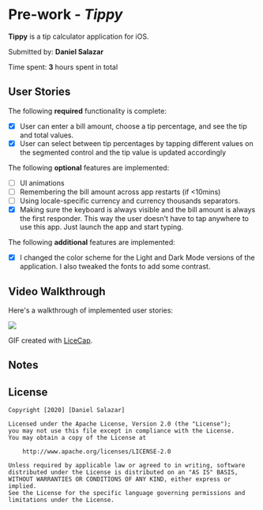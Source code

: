 # Pre-work - *Tippy*

**Tippy** is a tip calculator application for iOS.

Submitted by: **Daniel Salazar**

Time spent: **3** hours spent in total

## User Stories

The following **required** functionality is complete:

* [x] User can enter a bill amount, choose a tip percentage, and see the tip and total values.
* [x] User can select between tip percentages by tapping different values on the segmented control and the tip value is updated accordingly

The following **optional** features are implemented:

* [ ] UI animations
* [ ] Remembering the bill amount across app restarts (if <10mins)
* [ ] Using locale-specific currency and currency thousands separators.
* [x] Making sure the keyboard is always visible and the bill amount is always the first responder. This way the user doesn't have to tap anywhere to use this app. Just launch the app and start typing.

The following **additional** features are implemented:

- [x] I changed the color scheme for the Light and Dark Mode versions of the application. I also tweaked the fonts to add some contrast.

## Video Walkthrough

Here's a walkthrough of implemented user stories:

![](https://i.imgur.com/YTmxzwE.gif)


GIF created with [LiceCap](http://www.cockos.com/licecap/).

## Notes

## License

    Copyright [2020] [Daniel Salazar]

    Licensed under the Apache License, Version 2.0 (the "License");
    you may not use this file except in compliance with the License.
    You may obtain a copy of the License at

        http://www.apache.org/licenses/LICENSE-2.0

    Unless required by applicable law or agreed to in writing, software
    distributed under the License is distributed on an "AS IS" BASIS,
    WITHOUT WARRANTIES OR CONDITIONS OF ANY KIND, either express or implied.
    See the License for the specific language governing permissions and
    limitations under the License.
